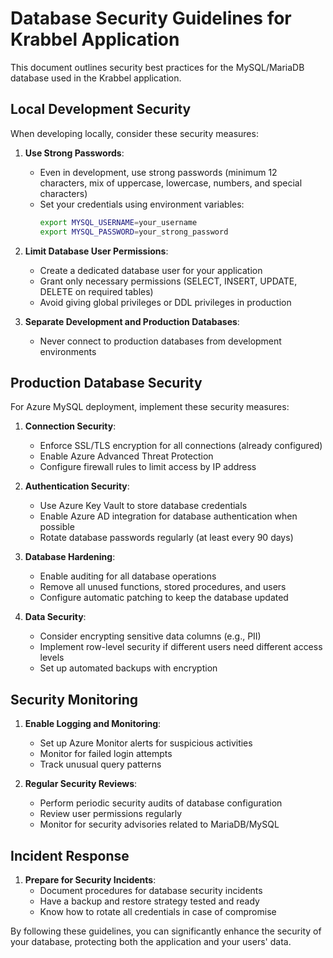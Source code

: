 # Database Security Guidelines for Krabbel Application

This document outlines security best practices for the MySQL/MariaDB database used in the Krabbel application.

## Local Development Security

When developing locally, consider these security measures:

1. **Use Strong Passwords**:
   - Even in development, use strong passwords (minimum 12 characters, mix of uppercase, lowercase, numbers, and special characters)
   - Set your credentials using environment variables:
     ```bash
     export MYSQL_USERNAME=your_username
     export MYSQL_PASSWORD=your_strong_password
     ```

2. **Limit Database User Permissions**:
   - Create a dedicated database user for your application
   - Grant only necessary permissions (SELECT, INSERT, UPDATE, DELETE on required tables)
   - Avoid giving global privileges or DDL privileges in production

3. **Separate Development and Production Databases**:
   - Never connect to production databases from development environments

## Production Database Security

For Azure MySQL deployment, implement these security measures:

1. **Connection Security**:
   - Enforce SSL/TLS encryption for all connections (already configured)
   - Enable Azure Advanced Threat Protection
   - Configure firewall rules to limit access by IP address

2. **Authentication Security**:
   - Use Azure Key Vault to store database credentials
   - Enable Azure AD integration for database authentication when possible
   - Rotate database passwords regularly (at least every 90 days)

3. **Database Hardening**:
   - Enable auditing for all database operations
   - Remove all unused functions, stored procedures, and users
   - Configure automatic patching to keep the database updated

4. **Data Security**:
   - Consider encrypting sensitive data columns (e.g., PII)
   - Implement row-level security if different users need different access levels
   - Set up automated backups with encryption

## Security Monitoring

1. **Enable Logging and Monitoring**:
   - Set up Azure Monitor alerts for suspicious activities
   - Monitor for failed login attempts
   - Track unusual query patterns

2. **Regular Security Reviews**:
   - Perform periodic security audits of database configuration
   - Review user permissions regularly
   - Monitor for security advisories related to MariaDB/MySQL

## Incident Response

1. **Prepare for Security Incidents**:
   - Document procedures for database security incidents
   - Have a backup and restore strategy tested and ready
   - Know how to rotate all credentials in case of compromise

By following these guidelines, you can significantly enhance the security of your database, protecting both the application and your users' data.
